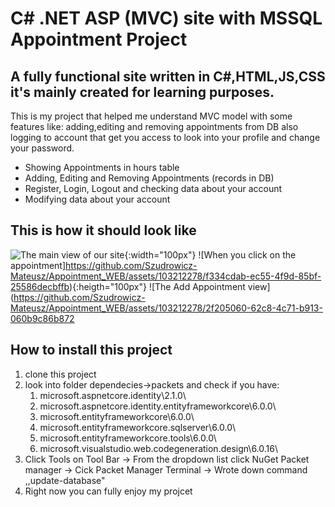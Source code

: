 # C# .NET ASP (MVC) site with MSSQL Appointment Project

## A fully functional site written in C#,HTML,JS,CSS it's mainly created for learning purposes.

This is my project that helped me understand MVC model with some features like: adding,editing and removing appointments from DB also logging to account that get you access to look into your profile and change your password.

* Showing Appointments in hours table
* Adding, Editing and Removing Appointments (records in DB)
* Register, Login, Logout and checking data about your account
* Modifying data about your account

## This is how it should look like
![The main view of our site](https://github.com/Szudrowicz-Mateusz/Appointment_WEB/assets/103212278/8a55f7be-7529-4e51-96aa-190a4723feb3){:width="100px"}
![When you click on the appointment]https://github.com/Szudrowicz-Mateusz/Appointment_WEB/assets/103212278/f334cdab-ec55-4f9d-85bf-25586decbffb){:heigth="100px"}
![The Add Appointment view](https://github.com/Szudrowicz-Mateusz/Appointment_WEB/assets/103212278/2f205060-62c8-4c71-b913-060b9c86b872

## How to install this project

1. clone this project
2. look into folder dependecies->packets and check if you have:
   1. microsoft.aspnetcore.identity\2.1.0\
   2. microsoft.aspnetcore.identity.entityframeworkcore\6.0.0\
   3. microsoft.entityframeworkcore\6.0.0\
   4. microsoft.entityframeworkcore.sqlserver\6.0.0\
   5. microsoft.entityframeworkcore.tools\6.0.0\
   6. microsoft.visualstudio.web.codegeneration.design\6.0.16\
3. Click Tools on Tool Bar -> From the dropdown list click NuGet Packet manager -> Cick Packet Manager Terminal -> Wrote down command ,,update-database"
4. Right now you can fully enjoy my projcet








